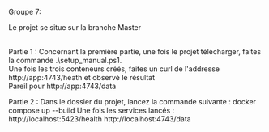 Groupe 7: 

Le projet se situe sur la branche Master
</br></br>

Partie 1 : 
Concernant la première partie, une fois le projet télécharger, faites la commande .\setup_manual.ps1. </br>
Une fois les trois conteneurs créés, faites un curl de l'addresse http://app:4743/heath et observé le résultat </br>
Pareil pour http://app:4743/data

Partie 2 : 
Dans le dossier du projet, lancez la commande suivante :
docker compose up --build
Une fois les services lancés :
http://localhost:5423/health
http://localhost:4743/data
